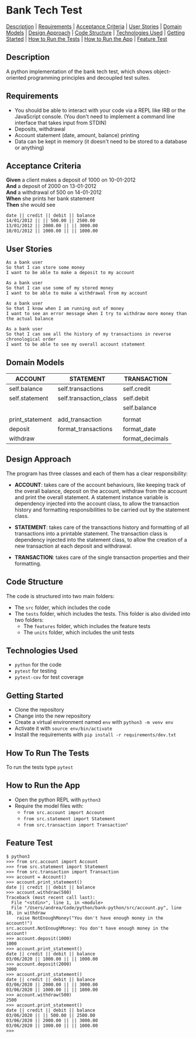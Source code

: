 # Bank Tech Test

[Description](#description) | [Requirements](#requirements) | [Acceptance Criteria](#acceptance-criteria) | [User Stories](#user-stories) | [Domain Models](#domain-models) | [Design Approach](#design-approach) | [Code Structure](#code-structure) | [Technologies Used](#technologies-used) | [Getting Started](#getting-started) | [How to Run the Tests](#how-to-run-the-tests) | [How to Run the App](#how-to-run-the-app) | [Feature Test](#feature-test)

## Description

A python implementation of the bank tech test, which shows object-oriented programming principles and decoupled test suites.

## Requirements

* You should be able to interact with your code via a REPL like IRB or the JavaScript console.  (You don't need to implement a command line interface that takes input from STDIN)
* Deposits, withdrawal
* Account statement (date, amount, balance) printing
* Data can be kept in memory (it doesn't need to be stored to a database or anything)

## Acceptance Criteria

**Given** a client makes a deposit of 1000 on 10-01-2012  
**And** a deposit of 2000 on 13-01-2012  
**And** a withdrawal of 500 on 14-01-2012  
**When** she prints her bank statement  
**Then** she would see

```
date || credit || debit || balance
14/01/2012 || || 500.00 || 2500.00
13/01/2012 || 2000.00 || || 3000.00
10/01/2012 || 1000.00 || || 1000.00
```
                  
## User Stories

```
As a bank user
So that I can store some money
I want to be able to make a deposit to my account
```

```
As a bank user
So that I can use some of my stored money
I want to be able to make a withdrawal from my account
```

```
As a bank user
So that I know when I am running out of money
I want to see an error message when I try to withdraw more money than the actual balance
```

```
As a bank user
So that I can see all the history of my transactions in reverse chronological order
I want to be able to see my overall account statement
```

## Domain Models

| ACCOUNT         | STATEMENT               | TRANSACTION
| --------------- | ----------------------- | ---------------
| self.balance    | self.transactions       | self.credit
| self.statement  | self.transaction_class  | self.debit
|                 |                         | self.balance
|                 |                         |
| print_statement | add_transaction         | format
| deposit         | format_transactions     | format_date
| withdraw        |                         | format_decimals

## Design Approach

The program has three classes and each of them has a clear responsibility:

- **ACCOUNT**: takes care of the account behaviours, like keeping track of the overall balance, deposit on the account, withdraw from the account and print the overall statement. A statement instance variable is dependency injected into the account class, to allow the transaction history and formatting responsibilities to be carried out by the statement class.

- **STATEMENT**: takes care of the transactions history and formatting of all transactions into a printable statement. The transaction class is dependency injected into the statement class, to allow the creation of a new transaction at each deposit and withdrawal.

- **TRANSACTION**: takes care of the single transaction properties and their formatting.

## Code Structure

The code is structured into two main folders:
- The ```src``` folder, which includes the code
- The ```tests``` folder, which includes the tests. This folder is also divided into two folders:
  - The ```features``` folder, which includes the feature tests
  - The ```units``` folder, which includes the unit tests

## Technologies Used

* ```python``` for the code
* ```pytest``` for testing
* ```pytest-cov``` for test coverage

## Getting Started

* Clone the repository
* Change into the new repository
* Create a virtual environment named ```env``` with ```python3 -m venv env```
* Activate it with ```source env/bin/activate```
* Install the requirements with ```pip install -r requirements/dev.txt```

## How To Run The Tests

To run the tests type ```pytest```

## How to Run the App

* Open the python REPL with ```python3```
* Require the model files with:
  - ```from src.account import Account```
  - ```from src.statement import Statement```
  - ```from src.transaction import Transaction"```

## Feature Test

```
$ python3
>>> from src.account import Account
>>> from src.statement import Statement
>>> from src.transaction import Transaction
>>> account = Account()
>>> account.print_statement()
date || credit || debit || balance
>>> account.withdraw(500)
Traceback (most recent call last):
  File "<stdin>", line 1, in <module>
  File "/Users/andrea/Code/python/bank-python/src/account.py", line 18, in withdraw
    raise NotEnoughMoney("You don't have enough money in the account!")
src.account.NotEnoughMoney: You don't have enough money in the account!
>>> account.deposit(1000)
1000
>>> account.print_statement()
date || credit || debit || balance
03/06/2020 || 1000.00 || || 1000.00
>>> account.deposit(2000)
3000
>>> account.print_statement()
date || credit || debit || balance
03/06/2020 || 2000.00 || || 3000.00
03/06/2020 || 1000.00 || || 1000.00
>>> account.withdraw(500)
2500
>>> account.print_statement()
date || credit || debit || balance
03/06/2020 || || 500.00 || 2500.00
03/06/2020 || 2000.00 || || 3000.00
03/06/2020 || 1000.00 || || 1000.00
>>> 
```
